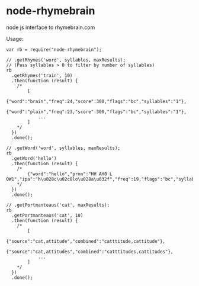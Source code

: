 node-rhymebrain
===============

node js interface to rhymebrain.com

Usage:

<pre><code>var rb = require("node-rhymebrain");

// .getRhymes('word', syllables, maxResults);
// (Pass syllables > 0 to filter by number of syllables)
rb
  .getRhymes('train', 10)       
  .then(function (result) {
    /*
    	[
    		{"word":"brain","freq":24,"score":300,"flags":"bc","syllables":"1"},
    		{"word":"plain","freq":23,"score":300,"flags":"bc","syllables":"1"},
    		...
    	]
    */
  })
  .done();

// .getWord('word', syllables, maxResults);
rb
  .getWord('hello')       
  .then(function (result) {
    /*
    	{"word":"hello","pron":"HH AH0 L OW1","ipa":"h\u028c\u02c8lo\u028a\u032f","freq":19,"flags":"bc","syllables":"2"}
    */
  })
  .done();

// .getPortmanteaus('cat', maxResults);
rb
  .getPortmanteaus('cat', 10)       
  .then(function (result) {
    /*
    	[
    		{"source":"cat,attitude","combined":"catttitude,cattitude"},
			{"source":"cat,attitudes","combined":"catttitudes,cattitudes"},
    		...
    	]
    */
  })
  .done();

</code></pre>
